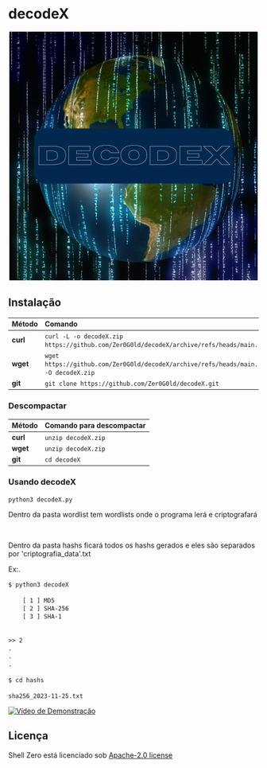 # decodeX

<div align="center">
  <img src="src/decodeX.png" alt="decodeX logo">
</div>

## Instalação

| Método   | Comando                                                                                          |
| :-------- | :------------------------------------------------------------------------------------------------ |
| **curl**  | `curl -L -o decodeX.zip https://github.com/Zer0G0ld/decodeX/archive/refs/heads/main.zip` |
| **wget**  | `wget https://github.com/Zer0G0ld/decodeX/archive/refs/heads/main.zip -O decodeX.zip`   |
| **git** | `git clone https://github.com/Zer0G0ld/decodeX.git` |


### Descompactar 

| Método    | Comando para descompactar                                                                                 |
| :-------- | :------------------------------------------------------------------------------------------------ |
| **curl**  | `unzip decodeX.zip` |
| **wget**  | `unzip decodeX.zip`   |
| **git** | `cd decodeX` |

### Usando decodeX
```
python3 decodeX.py

```
<p>Dentro da pasta wordlist tem wordlists onde o programa lerá e criptografará</p>
<br>
<p>Dentro da pasta hashs ficará todos os hashs gerados e eles são separados por 'criptografia_data'.txt </p>

Ex:.
```
$ python3 decodeX

    [ 1 ] MD5
    [ 2 ] SHA-256
    [ 3 ] SHA-1


>> 2
.
.
.

$ cd hashs

sha256_2023-11-25.txt
```

[![Vídeo de Demonstração](https://img.youtube.com/vi/U2Qt7tSC-6c/0.jpg)](https://www.youtube.com/embed/U2Qt7tSC-6c?rel=0&amp;showinfo=0)



## Licença
Shell Zero está licenciado sob [ Apache-2.0 license](https://github.com/Zer0G0ld/decodeX/blob/main/LICENSE) 
